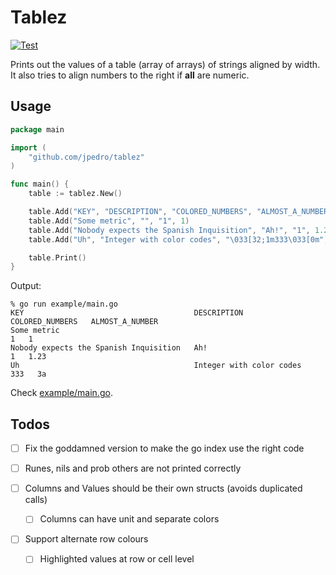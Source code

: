 # Tablez

[![Test](https://github.com/jpedro/tablez/actions/workflows/test.yaml/badge.svg)](https://github.com/jpedro/tablez/actions/workflows/test.yaml)

Prints out the values of a table (array of arrays) of strings aligned by
width. It also tries to align numbers to the right if **all** are
numeric.


## Usage

```go
package main

import (
	"github.com/jpedro/tablez"
)

func main() {
	table := tablez.New()

	table.Add("KEY", "DESCRIPTION", "COLORED_NUMBERS", "ALMOST_A_NUMBER")
	table.Add("Some metric", "", "1", 1)
	table.Add("Nobody expects the Spanish Inquisition", "Ah!", "1", 1.23)
	table.Add("Uh", "Integer with color codes", "\033[32;1m333\033[0m", "3a")

	table.Print()
}
```

Output:
```
% go run example/main.go
KEY                                      DESCRIPTION                COLORED_NUMBERS   ALMOST_A_NUMBER
Some metric                                                                       1   1
Nobody expects the Spanish Inquisition   Ah!                                      1   1.23
Uh                                       Integer with color codes               333   3a
```

Check [example/main.go](example/main.go).


## Todos

- [ ] Fix the goddamned version to make the go index use the right code

- [ ] Runes, nils and prob others are not printed correctly

- [ ] Columns and Values should be their own structs (avoids duplicated calls)
  - [ ] Columns can have unit and separate colors

- [ ] Support alternate row colours
  - [ ] Highlighted values at row or cell level
